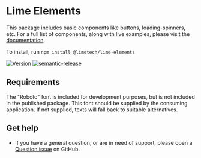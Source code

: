 # Lime Elements

This package includes basic components like buttons, loading-spinners, etc. For a full list of components, along with live examples, please visit the [documentation](https://lundalogik.github.io/lime-elements/).

To install, run `npm install @limetech/lime-elements`

[![Version](https://img.shields.io/npm/v/@limetech/lime-elements.svg)](https://www.npmjs.com/package/@limetech/lime-elements) [![semantic-release](https://img.shields.io/badge/%20%20%F0%9F%93%A6%F0%9F%9A%80-semantic--release-e10079.svg)](https://github.com/semantic-release/semantic-release)

## Requirements

The "Roboto" font is included for development purposes, but is not included in the published package. This font should be supplied by the consuming application. If not supplied, texts will fall back to suitable alternatives.

## Get help

- If you have a general question, or are in need of support, please open a [Question issue](https://github.com/Lundalogik/lime-elements/issues/new?template=03_question.md) on GitHub.
